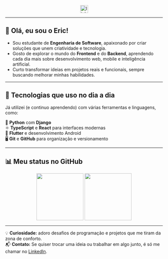 <div align="center">
  <a href="https://www.linkedin.com/in/ericikeda1/" target="_blank">
    <img src="https://img.shields.io/static/v1?message=LinkedIn&logo=linkedin&label=&color=0077B5&logoColor=white&labelColor=&style=for-the-badge" height="25" alt="linkedin logo" />
  </a>
</div>

---

## 👋 Olá, eu sou o Eric!

- Sou estudante de **Engenharia de Software**, apaixonado por criar soluções que unem criatividade e tecnologia.  
- Gosto de explorar o mundo do **Frontend** e do **Backend**, aprendendo cada dia mais sobre desenvolvimento web, mobile e inteligência artificial.  
- Curto transformar ideias em projetos reais e funcionais, sempre buscando melhorar minhas habilidades.  

---

## 🚀 Tecnologias que uso no dia a dia

Já utilizei (e continuo aprendendo) com várias ferramentas e linguagens, como:

🐍 **Python** com **Django**  
⚛️ **TypeScript** e **React** para interfaces modernas  
📱 **Flutter** e desenvolvimento Android  
🖥  **Git** e **GitHub** para organização e versionamento  

---

## 📊 Meu status no GitHub

<div align="center">
  <img src="https://github-readme-stats.vercel.app/api/top-langs?username=EricIkeda1&locale=pt-br&layout=compact&theme=dracula&hide_border=false" height="150" />
  <img src="https://streak-stats.demolab.com?user=EricIkeda1&locale=pt-br&mode=daily&theme=dracula&hide_border=false" height="150" />
</div>

---

💡 **Curiosidade:** adoro desafios de programação e projetos que me tiram da zona de conforto.  
📬 **Contato:** Se quiser trocar uma ideia ou trabalhar em algo junto, é só me chamar no [LinkedIn](https://www.linkedin.com/in/ericikeda1/).
